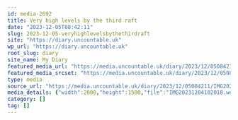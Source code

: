 ```yaml
---
id: media-2692
title: Very high levels by the third raft
date: "2023-12-05T08:42:11"
slug: 2023-12-05-veryhighlevelsbythethirdraft
site: "https://diary.uncountable.uk"
wp_url: "https://diary.uncountable.uk"
root_slug: diary
site_name: My Diary
featured_media_url: "https://media.uncountable.uk/diary/2023/12/05084211/IMG20231204102018.webp"
featured_media_srcset: "https://media.uncountable.uk/diary/2023/12/05084211/IMG20231204102018-300x225.webp 300w, https://media.uncountable.uk/diary/2023/12/05084211/IMG20231204102018-1024x768.webp 1024w, https://media.uncountable.uk/diary/2023/12/05084211/IMG20231204102018-150x150.webp 150w, https://media.uncountable.uk/diary/2023/12/05084211/IMG20231204102018-640x480.webp 640w, https://media.uncountable.uk/diary/2023/12/05084211/IMG20231204102018.webp 2000w"
type: media
source_url: "https://media.uncountable.uk/diary/2023/12/05084211/IMG20231204102018.webp"
media_details: {"width":2000,"height":1500,"file":"IMG20231204102018.webp","filesize":192158,"sizes":{"medium":{"file":"IMG20231204102018-300x225.webp","width":300,"height":225,"filesize":22222,"mime_type":"image/webp","source_url":"https://media.uncountable.uk/diary/2023/12/05084211/IMG20231204102018-300x225.webp"},"large":{"file":"IMG20231204102018-1024x768.webp","width":1024,"height":768,"filesize":241776,"mime_type":"image/webp","source_url":"https://media.uncountable.uk/diary/2023/12/05084211/IMG20231204102018-1024x768.webp"},"thumbnail":{"file":"IMG20231204102018-150x150.webp","width":150,"height":150,"filesize":8034,"mime_type":"image/webp","source_url":"https://media.uncountable.uk/diary/2023/12/05084211/IMG20231204102018-150x150.webp"},"mobwidth":{"file":"IMG20231204102018-640x480.webp","width":640,"height":480,"filesize":98688,"mime_type":"image/webp","source_url":"https://media.uncountable.uk/diary/2023/12/05084211/IMG20231204102018-640x480.webp"},"full":{"file":"IMG20231204102018.webp","width":2000,"height":1500,"mime_type":"image/webp","source_url":"https://media.uncountable.uk/diary/2023/12/05084211/IMG20231204102018.webp"}},"image_meta":{"aperture":"0","credit":"","camera":"","caption":"","created_timestamp":"0","copyright":"","focal_length":"0","iso":"0","shutter_speed":"0","title":"","orientation":"0","keywords":[]}}
category: []
tag: []
---
```


